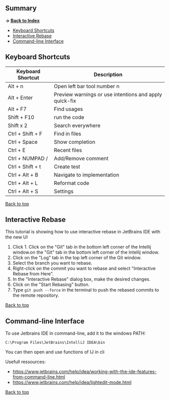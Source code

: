 ## Summary

**-> [Back to Index](./README.md)**

* [Keyboard Shortcuts](#keyboard-shortcuts)
* [Interactive Rebase](#interactive-rebase)
* [Command-line Interface](#command-line-interface)

## Keyboard Shortcuts

| Keyboard Shortcut | Description                                            |
|-------------------|--------------------------------------------------------|
| Alt + n           | Open left bar tool number n                            |
| Alt + Enter       | Preview warnings or use intentions and apply quick-fix |
| Alt + F7          | Find usages                                            |
| Shift + F10       | run the code                                           |
| Shift x 2         | Search everywhere                                      |
| Ctrl + Shift + F  | Find in files                                          |
| Ctrl + Space      | Show completion                                        |
| Ctrl + E          | Recent files                                           |
| Ctrl + NUMPAD /   | Add/Remove comment                                     |
| Ctrl + Shift + t  | Create test                                            |
| Ctrl + Alt + B    | Navigate to implementation                             |
| Ctrl + Alt + L    | Reformat code                                          |
| Ctrl + Alt + S    | Settings                                               |

[Back to top](#summary)

## Interactive Rebase

This tutorial is showing how to use interactive rebase in JetBrains IDE with the new UI

1. Click 1. Click on the "Git" tab in the bottom left corner of the Intellij window.on the "Git" tab in the bottom left corner of the Intellij window.
2. Click on the "Log" tab in the top left corner of the Git window.
3. Select the branch you want to rebase.
4. Right-click on the commit you want to rebase and select "Interactive Rebase from Here".
5. In the "Interactive Rebase" dialog box, make the desired changes.
6. Click on the "Start Rebasing" button.
7. Type `git push --force` in the terminal to push the rebased commits to the remote repository.

[Back to top](#summary)

## Command-line Interface

To use Jetbrains IDE in command-line, add it to the windows PATH:

```shell
C:\Program Files\JetBrains\IntelliJ IDEA\bin
```

You can then open and use functions of IJ in cli

Usefull ressources:

- https://www.jetbrains.com/help/idea/working-with-the-ide-features-from-command-line.html
- https://www.jetbrains.com/help/idea/lightedit-mode.html

[Back to top](#summary)
